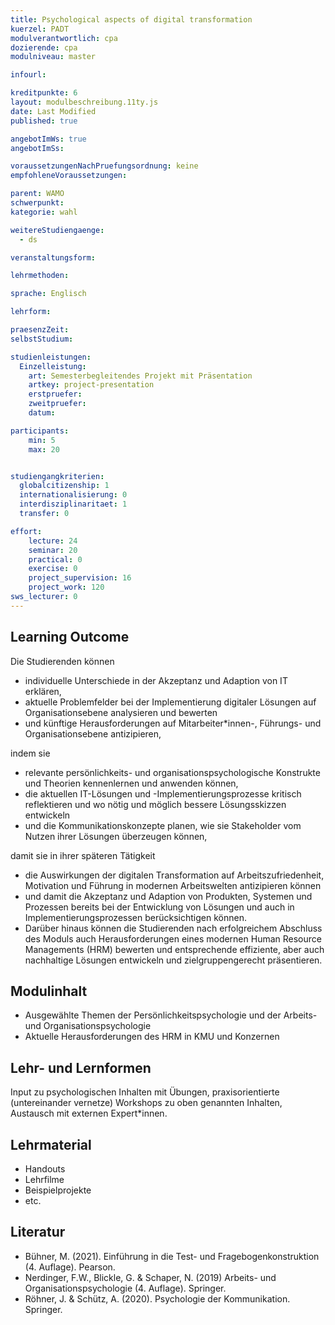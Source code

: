 ```yaml
---
title: Psychological aspects of digital transformation
kuerzel: PADT
modulverantwortlich: cpa
dozierende: cpa
modulniveau: master

infourl: 

kreditpunkte: 6
layout: modulbeschreibung.11ty.js
date: Last Modified
published: true

angebotImWs: true
angebotImSs: 

voraussetzungenNachPruefungsordnung: keine
empfohleneVoraussetzungen:

parent: WAMO
schwerpunkt:
kategorie: wahl

weitereStudiengaenge: 
  - ds

veranstaltungsform: 

lehrmethoden:

sprache: Englisch

lehrform:

praesenzZeit: 
selbstStudium: 

studienleistungen:
  Einzelleistung:
    art: Semesterbegleitendes Projekt mit Präsentation
    artkey: project-presentation
    erstpruefer: 
    zweitpruefer: 
    datum:

participants: 
    min: 5
    max: 20


studiengangkriterien:
  globalcitizenship: 1
  internationalisierung: 0
  interdisziplinaritaet: 1
  transfer: 0

effort:
    lecture: 24
    seminar: 20
    practical: 0
    exercise: 0
    project_supervision: 16
    project_work: 120
sws_lecturer: 0  
---
```




## Learning Outcome


Die Studierenden können 
* individuelle Unterschiede in der Akzeptanz und Adaption von IT erklären,
* aktuelle Problemfelder bei der Implementierung digitaler Lösungen auf Organisationsebene analysieren und bewerten
* und künftige Herausforderungen auf Mitarbeiter*innen-, Führungs- und Organisationsebene antizipieren,

indem sie 
* relevante persönlichkeits- und organisationspsychologische Konstrukte und Theorien kennenlernen und anwenden können,
* die aktuellen IT-Lösungen und -Implementierungsprozesse kritisch reflektieren und wo nötig und 
    möglich bessere Lösungsskizzen entwickeln
* und die Kommunikationskonzepte planen, wie sie Stakeholder vom Nutzen ihrer Lösungen überzeugen können,

damit sie in ihrer späteren Tätigkeit
* die Auswirkungen der digitalen Transformation auf Arbeitszufriedenheit, Motivation und Führung in 
    modernen Arbeitswelten antizipieren können 
* und damit die Akzeptanz und Adaption von Produkten, Systemen und Prozessen bereits bei der Entwicklung von 
    Lösungen und auch in Implementierungsprozessen berücksichtigen können. 
* Darüber hinaus können die Studierenden nach erfolgreichem Abschluss des Moduls auch 
    Herausforderungen eines modernen Human Resource Managements (HRM) bewerten und entsprechende effiziente, 
    aber auch nachhaltige Lösungen entwickeln und zielgruppengerecht präsentieren.


  
## Modulinhalt

* Ausgewählte Themen der Persönlichkeitspsychologie und der Arbeits- und Organisationspsychologie
* Aktuelle Herausforderungen des HRM in KMU und Konzernen



## Lehr- und Lernformen

Input zu psychologischen Inhalten mit Übungen, praxisorientierte (untereinander vernetze) Workshops zu oben 
genannten Inhalten, Austausch mit externen Expert*innen.


## Lehrmaterial

* Handouts
* Lehrfilme
* Beispielprojekte
* etc.



## Literatur

* Bühner, M. (2021). Einführung in die Test- und Fragebogenkonstruktion (4. Auflage). Pearson.
* Nerdinger, F.W., Blickle, G. & Schaper, N. (2019) Arbeits- und Organisationspsychologie (4. Auflage). Springer.
* Röhner, J. & Schütz, A. (2020). Psychologie der Kommunikation. Springer.
